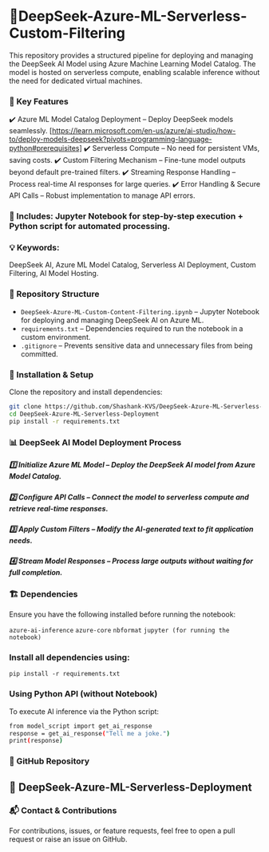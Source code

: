 # 🚀DeepSeek-Azure-ML-Serverless-Custom-Filtering
This repository provides a structured pipeline for deploying and managing the DeepSeek AI Model using Azure Machine Learning Model Catalog. The model is hosted on serverless compute, enabling scalable inference without the need for dedicated virtual machines.

### 🔹 Key Features

✔️ Azure ML Model Catalog Deployment – Deploy DeepSeek models seamlessly. [https://learn.microsoft.com/en-us/azure/ai-studio/how-to/deploy-models-deepseek?pivots=programming-language-python#prerequisites]
✔️ Serverless Compute – No need for persistent VMs, saving costs.
✔️ Custom Filtering Mechanism – Fine-tune model outputs beyond default pre-trained filters.
✔️ Streaming Response Handling – Process real-time AI responses for large queries.
✔️ Error Handling & Secure API Calls – Robust implementation to manage API errors.

### 📖 Includes: Jupyter Notebook for step-by-step execution + Python script for automated processing.


### 💡 Keywords: 

DeepSeek AI, Azure ML Model Catalog, Serverless AI Deployment, Custom Filtering, AI Model Hosting.

### 📂 Repository Structure

- `DeepSeek-Azure-ML-Custom-Content-Filtering.ipynb` – Jupyter Notebook for deploying and managing DeepSeek AI on Azure ML.
- `requirements.txt` – Dependencies required to run the notebook in a custom environment.
- `.gitignore` – Prevents sensitive data and unnecessary files from being committed.

### 🔧 Installation & Setup

Clone the repository and install dependencies:

```bash
git clone https://github.com/Shashank-KVS/DeepSeek-Azure-ML-Serverless-Deployment.git
cd DeepSeek-Azure-ML-Serverless-Deployment
pip install -r requirements.txt
```

### 📊 DeepSeek AI Model Deployment Process

##### 1️⃣ Initialize Azure ML Model – Deploy the DeepSeek AI model from Azure Model Catalog.
##### 2️⃣ Configure API Calls – Connect the model to serverless compute and retrieve real-time responses.
##### 3️⃣ Apply Custom Filters – Modify the AI-generated text to fit application needs.
##### 4️⃣ Stream Model Responses – Process large outputs without waiting for full completion.

### 🏗 Dependencies

Ensure you have the following installed before running the notebook:

`azure-ai-inference`
`azure-core`
`nbformat`
`jupyter (for running the notebook)`

### Install all dependencies using:

`pip install -r requirements.txt`

### Using Python API (without Notebook)
To execute AI inference via the Python script:

```bash
from model_script import get_ai_response
response = get_ai_response("Tell me a joke.")
print(response)
```

### 🔗 GitHub Repository

## 📌 DeepSeek-Azure-ML-Serverless-Deployment

### 📬 Contact & Contributions

For contributions, issues, or feature requests, feel free to open a pull request or raise an issue on GitHub.
